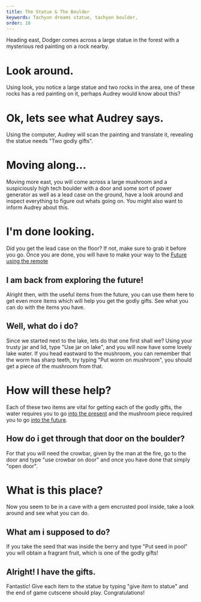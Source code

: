 ```yaml
---
title: The Statue & The Boulder
keywords: Tachyon dreams statue, tachyon boulder,
order: 10
---
```


Heading east, Dodger comes across a large statue in the forest with a mysterious red painting on a rock nearby.

# Look around.
Using look, you notice a large statue and two rocks in the area, one of these rocks has a red painting on it, perhaps Audrey would know about this?

# Ok, lets see what Audrey says.
Using the computer, Audrey will scan the painting and translate it, revealing the statue needs "Two godly gifts". 

# Moving along...
Moving more east, you will come across a large mushroom and a suspiciously high tech boulder with a door and some sort of power generator as well as a lead case on the ground, have a look around and inspect everything to figure out whats going on. You might also want to inform Audrey about this.

# I'm done looking.
Did you get the lead case on the floor? If not, make sure to grab it before you go. Once you are done, you will have to make your way to the [Future using the remote](/ToTheFuture/index.md)

## I am back from exploring the future!
Alright then, with the useful items from the future, you can use them here to get even more items which will help you get the godly gifts. See what you can do with the items you have.

## Well, what do i do?
Since we started next to the lake, lets do that one first shall we? Using your trusty jar and lid, type "Use jar on lake", and you will now have some lovely lake water. If you head eastward to the mushroom, you can remember that the worm has sharp teeth, try typing "Put worm on mushroom", you should get a piece of the mushroom from that.

# How will these help?
Each of these two items are vital for getting each of the godly gifts, the water requires you to go [into the present](/WhereCrew/control.md) and the mushroom piece required you to go [into the future](/ToTheFuture/index.md).

## How do i get through that door on the boulder?
For that you will need the crowbar, given by the man at the fire, go to the door and type "use crowbar on door" and once you have done that simply "open door".

# What is this place?
Now you seem to be in a cave with a gem encrusted pool inside, take a look around and see what you can do.

## What am i supposed to do?
If you take the seed that was inside the berry and type "Put seed in pool" you will obtain a fragrant fruit, which is one of the godly gifts!

## Alright! I have the gifts.
Fantastic! Give each item to the statue by typing "give *item* to statue" and the end of game cutscene should play. Congratulations!